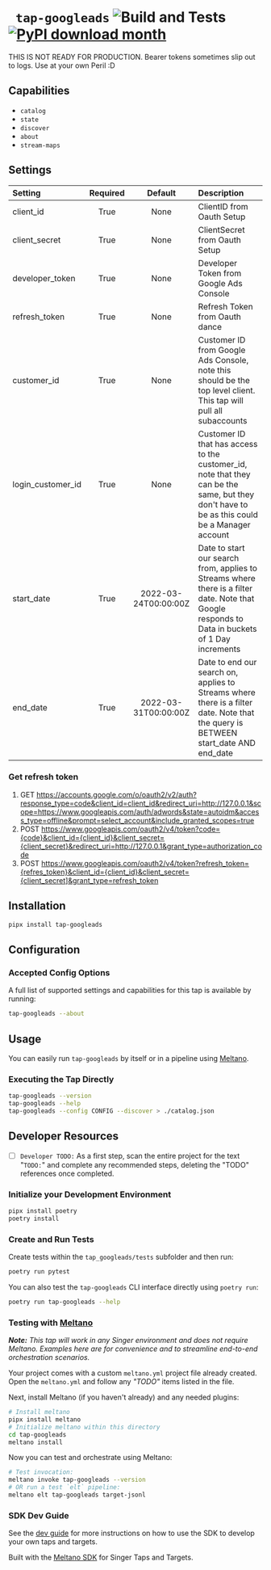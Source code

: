# ` tap-googleads` ![Build and Tests](https://github.com/AutoIDM/tap-googleads/actions/workflows/ci.yml/badge.svg?branch=main) [![PyPI download month](https://img.shields.io/pypi/dm/tap-googleads.svg)](https://pypi.python.org/pypi/tap-googleads/) 

THIS IS NOT READY FOR PRODUCTION. Bearer tokens sometimes slip out to logs. Use at your own Peril :D

## Capabilities

* `catalog`
* `state`
* `discover`
* `about`
* `stream-maps`

## Settings

| Setting          | Required | Default | Description |
|:-----------------|:--------:|:-------:|:------------|
| client_id        | True     | None    | ClientID from Oauth Setup |
| client_secret    | True     | None    | ClientSecret from Oauth Setup |
| developer_token  | True     | None    | Developer Token from Google Ads Console |
| refresh_token    | True     | None    | Refresh Token from Oauth dance |
| customer_id      | True     | None    | Customer ID from Google Ads Console, note this should be the top level client. This tap will pull all subaccounts |
| login_customer_id| True     | None    | Customer ID that has access to the customer_id, note that they can be the same, but they don't have to be as this could be a Manager account |
| start_date       | True     | 2022-03-24T00:00:00Z | Date to start our search from, applies to Streams where there is a filter date. Note that Google responds to Data in buckets of 1 Day increments |
| end_date         | True     | 2022-03-31T00:00:00Z | Date to end our search on, applies to Streams where there is a filter date. Note that the query is BETWEEN start_date AND end_date |

### Get refresh token
1. GET https://accounts.google.com/o/oauth2/v2/auth?response_type=code&client_id=client_id&redirect_uri=http://127.0.0.1&scope=https://www.googleapis.com/auth/adwords&state=autoidm&access_type=offline&prompt=select_account&include_granted_scopes=true
1. POST https://www.googleapis.com/oauth2/v4/token?code={code}&client_id={client_id}&client_secret={client_secret}&redirect_uri=http://127.0.0.1&grant_type=authorization_code
1. POST https://www.googleapis.com/oauth2/v4/token?refresh_token={refres_token}&client_id={client_id}&client_secret={client_secret]&grant_type=refresh_token


## Installation

```bash
pipx install tap-googleads
```

## Configuration

### Accepted Config Options


A full list of supported settings and capabilities for this
tap is available by running:

```bash
tap-googleads --about
```

## Usage

You can easily run `tap-googleads` by itself or in a pipeline using [Meltano](https://meltano.com/).

### Executing the Tap Directly

```bash
tap-googleads --version
tap-googleads --help
tap-googleads --config CONFIG --discover > ./catalog.json
```

## Developer Resources

- [ ] `Developer TODO:` As a first step, scan the entire project for the text "`TODO:`" and complete any recommended steps, deleting the "TODO" references once completed.

### Initialize your Development Environment

```bash
pipx install poetry
poetry install
```

### Create and Run Tests

Create tests within the `tap_googleads/tests` subfolder and
  then run:

```bash
poetry run pytest
```

You can also test the `tap-googleads` CLI interface directly using `poetry run`:

```bash
poetry run tap-googleads --help
```

### Testing with [Meltano](https://www.meltano.com)

_**Note:** This tap will work in any Singer environment and does not require Meltano.
Examples here are for convenience and to streamline end-to-end orchestration scenarios._

Your project comes with a custom `meltano.yml` project file already created. Open the `meltano.yml` and follow any _"TODO"_ items listed in
the file.

Next, install Meltano (if you haven't already) and any needed plugins:

```bash
# Install meltano
pipx install meltano
# Initialize meltano within this directory
cd tap-googleads
meltano install
```

Now you can test and orchestrate using Meltano:

```bash
# Test invocation:
meltano invoke tap-googleads --version
# OR run a test `elt` pipeline:
meltano elt tap-googleads target-jsonl
```

### SDK Dev Guide

See the [dev guide](https://sdk.meltano.com/en/latest/dev_guide.html) for more instructions on how to use the SDK to 
develop your own taps and targets.

Built with the [Meltano SDK](https://sdk.meltano.com) for Singer Taps and Targets.
